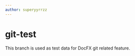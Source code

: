```yaml
---
author: superyyrrzz
---
```


# git-test
This branch is used as test data for DocFX git related feature.
